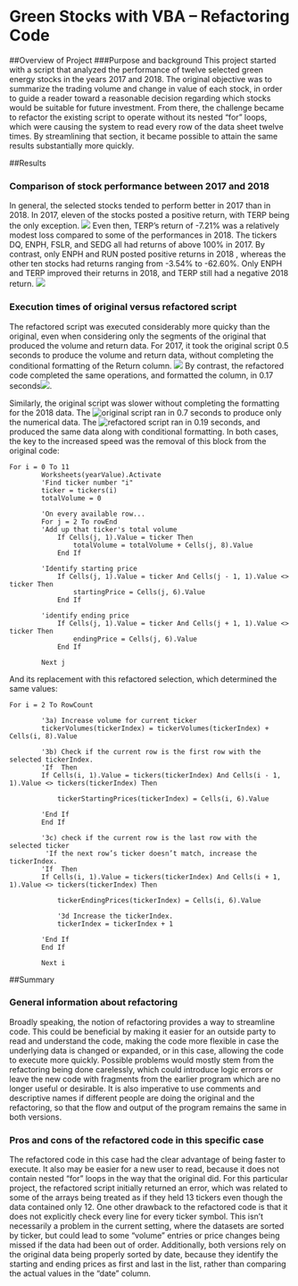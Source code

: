 # Green Stocks with VBA – Refactoring Code
##Overview of Project
###Purpose and background
This project started with a script that analyzed the performance of twelve selected green energy stocks in the years 2017 and 2018. The original objective was to summarize the trading volume and change in value of each stock, in order to guide a reader toward a reasonable decision regarding which stocks would be suitable for future investment. From there, the challenge became to refactor the existing script to operate without its nested “for” loops, which were causing the system to read every row of the data sheet twelve times. By streamlining that section, it became possible to attain the same results substantially more quickly.

##Results
### Comparison of stock performance between 2017 and 2018
In general, the selected stocks tended to perform better in 2017 than in 2018. In 2017, eleven of the stocks posted a positive return,  with TERP being the only exception. ![](VBA_Challenge_2017.png) Even then, TERP’s return of -7.21% was a relatively modest loss compared to some of the performances in 2018. The tickers DQ, ENPH, FSLR, and SEDG all had returns of above 100% in 2017. By contrast, only ENPH and RUN posted positive returns in 2018 , whereas the other ten stocks had returns ranging from -3.54% to -62.60%. Only ENPH and TERP improved their returns in 2018, and TERP still had a negative 2018 return. ![](VBA_Challenge_2018.png)

### Execution times of original versus refactored script
The refactored script was executed considerably more quicky than the original, even when considering only the segments of the original that produced the volume and return data. For 2017, it took the original script 0.5 seconds to produce the volume and return data, without completing the conditional formatting of the Return column. ![](2017_No_Refactor.png) By contrast, the refactored code completed the same operations, and formatted the column, in 0.17 seconds![](VBA_Challenge_2017.png). 

Similarly, the original script was slower without completing the formatting for the 2018 data. The ![original script ran in 0.7 seconds](2018_no_refactor.png) to produce only the numerical data. The ![refactored script ran in 0.19 seconds](VBA_Challenge_2018.png), and produced the same data along with conditional formatting. In both cases, the key to the increased speed was the removal of this block from the original code:
```
For i = 0 To 11
        Worksheets(yearValue).Activate
        'Find ticker number "i"
        ticker = tickers(i)
        totalVolume = 0
        
        'On every available row...
        For j = 2 To rowEnd
        'Add up that ticker's total volume
            If Cells(j, 1).Value = ticker Then
                totalVolume = totalVolume + Cells(j, 8).Value
            End If
            
        'Identify starting price
            If Cells(j, 1).Value = ticker And Cells(j - 1, 1).Value <> ticker Then
                startingPrice = Cells(j, 6).Value
            End If
            
        'identify ending price
            If Cells(j, 1).Value = ticker And Cells(j + 1, 1).Value <> ticker Then
                endingPrice = Cells(j, 6).Value
            End If
        
        Next j
```
And its replacement with this refactored selection, which determined the same values:
```
For i = 2 To RowCount
    
        '3a) Increase volume for current ticker
        tickerVolumes(tickerIndex) = tickerVolumes(tickerIndex) + Cells(i, 8).Value
        
        '3b) Check if the current row is the first row with the selected tickerIndex.
        'If  Then
        If Cells(i, 1).Value = tickers(tickerIndex) And Cells(i - 1, 1).Value <> tickers(tickerIndex) Then
        
            tickerStartingPrices(tickerIndex) = Cells(i, 6).Value
            
        'End If
        End If
        
        '3c) check if the current row is the last row with the selected ticker
         'If the next row’s ticker doesn’t match, increase the tickerIndex.
        'If  Then
        If Cells(i, 1).Value = tickers(tickerIndex) And Cells(i + 1, 1).Value <> tickers(tickerIndex) Then
        
            tickerEndingPrices(tickerIndex) = Cells(i, 6).Value
            
            '3d Increase the tickerIndex.
            tickerIndex = tickerIndex + 1
            
        'End If
        End If
        
        Next i
```
##Summary
### General information about refactoring
Broadly speaking, the notion of refactoring provides a way to streamline code. This could be beneficial by making it easier for an outside party to read and understand the code, making the code more flexible in case the underlying data is changed or expanded, or in this case, allowing the code to execute more quickly. Possible problems would mostly stem from the refactoring being done carelessly, which could introduce logic errors or leave the new code with fragments from the earlier program which are no longer useful or desirable. It is also imperative to use comments and descriptive names if different people are doing the original and the refactoring, so that the flow and output of the program remains the same in both versions.

### Pros and cons of the refactored code in this specific case
The refactored code in this case had the clear advantage of being faster to execute. It also may be easier for a new user to read, because it does not contain nested “for” loops in the way that the original did. For this particular project, the refactored script initially returned an error, which was related to some of the arrays being treated as if they held 13 tickers even though the data contained only 12. One other drawback to the refactored code is that it does not explicitly check every line for every ticker symbol. This isn’t necessarily a problem in the current setting, where the datasets are sorted by ticker, but could lead to some “volume” entries or price changes being missed if the data had been out of order. Additionally, both versions rely on the original data being properly sorted by date, because they identify the starting and ending prices as first and last in the list, rather than comparing the actual values in the “date” column.
